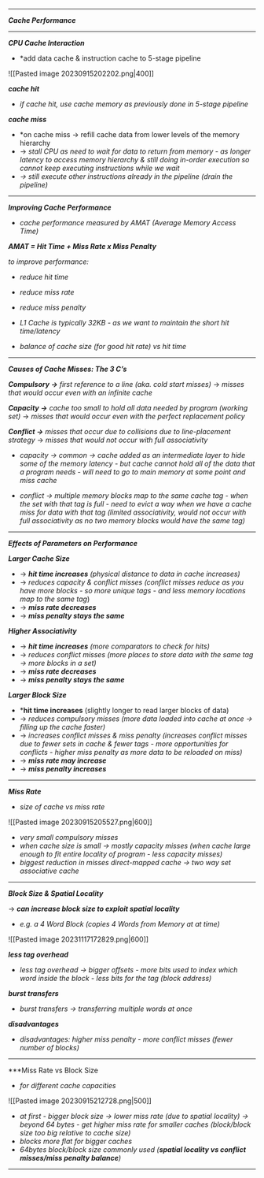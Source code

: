 
- - - 

***Cache Performance***

- - - 

***CPU Cache Interaction***

- *add data cache & instruction cache to 5-stage pipeline

![[Pasted image 20230915202202.png|400]]

***cache hit***
- *if cache hit, use cache memory as previously done in 5-stage pipeline*

***cache miss***
- *on cache miss → refill cache data from lower levels of the memory hierarchy
- → *stall CPU as need to wait for data to return from memory - as longer latency to access memory hierarchy & still doing in-order execution so cannot keep executing instructions while we wait*
- *→ still execute other instructions already in the pipeline (drain the pipeline)*

- - - 

***Improving Cache Performance***

- *cache performance measured by AMAT (Average Memory Access Time)*

***AMAT = Hit Time + Miss Rate x Miss Penalty***

*to improve performance:*
- *reduce hit time*
- *reduce miss rate*
- *reduce miss penalty*

- *L1 Cache is typically 32KB - as we want to maintain the short hit time/latency*
- *balance of cache size (for good hit rate) vs hit time*

- - - 

***Causes of Cache Misses: The 3 C’s***

***Compulsory →*** *first reference to a line (aka. cold start misses)*
→ *misses that would occur even with an infinite cache*

***Capacity →*** *cache too small to hold all data needed by program (working set)*
→ *misses that would occur even with the perfect replacement policy*

***Conflict →*** *misses that occur due to collisions due to line-placement strategy*
→ *misses that would not occur with full associativity*

- *capacity → common → cache added as an intermediate layer to hide some of the memory latency - but cache cannot hold all of the data that a program needs - will need to go to main memory at some point and miss cache*

- *conflict → multiple memory blocks map to the same cache tag - when the set with that tag is full - need to evict a way when we have a cache miss for data with that tag (limited associativity, would not occur with full associativity as no two memory blocks would have the same tag)*

******

***Effects of Parameters on Performance***

***Larger Cache Size***
- → ***hit time increases** (physical distance to data in cache increases)*
- → *reduces capacity & conflict misses (conflict misses reduce as you have more blocks - so more unique tags - and less memory locations map to the same tag*)
- → ***miss rate decreases***
- → ***miss penalty stays the same***

***Higher Associativity***
- → ***hit time increases** (more comparators to check for hits)*
- → *reduces conflict misses (more places to store data with the same tag → more blocks in a set)*
- → ***miss rate decreases***
- → ***miss penalty stays the same***

***Larger Block Size***
- ***hit time increases** (slightly longer to read larger blocks of data)
- → *reduces compulsory misses (more data loaded into cache at once → filling up the cache faster)*
- → *increases conflict misses & miss penalty (increases conflict misses due to fewer sets in cache & fewer tags  - more opportunities for conflicts - higher miss penalty as more data to be reloaded on miss)*
- → ***miss rate may increase***
- → ***miss penalty increases***

- - - 

***Miss Rate***

- *size of cache vs miss rate*

![[Pasted image 20230915205527.png|600]]

- *very small compulsory misses*
- *when cache size is small → mostly capacity misses (when cache large enough to fit entire locality of program - less capacity misses)* 
- *biggest reduction in misses direct-mapped cache → two way set associative cache*

- - - 

***Block Size & Spatial Locality***

→ ***can increase block size to exploit spatial locality***
- *e.g. a 4 Word Block (copies 4 Words from Memory at at time)*

![[Pasted image 20231117172829.png|600]]

***less tag overhead***
- *less tag overhead → bigger offsets - more bits used to index which word inside the block - less bits for the tag (block address)*

***burst transfers***
- *burst transfers → transferring multiple words at once*

***disadvantages***
- *disadvantages: higher miss penalty - more conflict misses (fewer number of blocks)*

- - - 

***Miss Rate vs Block Size

- *for different cache capacities*

![[Pasted image 20230915212728.png|500]]

- *at first - bigger block size → lower miss rate (due to spatial locality) → beyond 64 bytes - get higher miss rate for smaller caches (block/block size too big relative to cache size)*
- *blocks more flat for bigger caches*
- *64bytes block/block size commonly used (**spatial locality vs conflict misses/miss penalty balance**)*

- - - 
